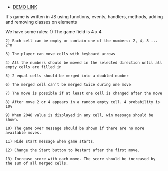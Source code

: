   - [DEMO LINK](https://Mikhaylo-Orlov.github.io/2048-game-js/)
  
  It`s  game is written in JS using functions, events, handlers, methods, adding and removing classes on elements
  
  We have some rules:
    1) The game field is 4 x 4
    
    2) Each cell can be empty or contain one of the numbers: 2, 4, 8 ... 2^n
    
    3) The player can move cells with keyboard arrows
    
    4) All the numbers should be moved in the selected direction until all empty cells are filled in
    
    5) 2 equal cells should be merged into a doubled number
    
    6) The merged cell can’t be merged twice during one move
    
    7) The move is possible if at least one cell is changed after the move
    
    8) After move 2 or 4 appears in a random empty cell. 4 probability is 10%
    
    9) When 2048 value is displayed in any cell, win message should be shown.
    
    10) The game over message should be shown if there are no more available moves.
    
    11) Hide start message when game starts.
    
    12) Change the Start button to Restart after the first move.
    
    13) Increase score with each move. The score should be increased by the sum of all merged cells.
    
